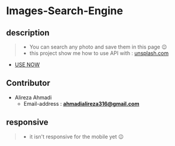 # Images-Search-Engine


## description
> - You can search any photo and save them in this page  😉
> - this project show me how to use API with : [unsplash.com](https://unsplash.com/)
- [USE NOW](https://alireza64ahmadi.github.io/Images-Search-Engine/)
## Contributor
- Alireza Ahmadi
  - Email-address : **ahmadialireza316@gmail.com**
## responsive
> - it isn't responsive for the mobile yet 😉
